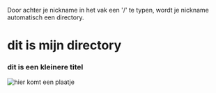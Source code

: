 Door achter je nickname in het vak een '/' te typen, wordt je nickname automatisch een directory. 

# dit is mijn directory

### dit is een kleinere titel

![hier komt een plaatje](https://www.farmhack.nl/wp-content/uploads/2017/05/github-octocat-e1529495416841.png "en dit is hover text")
